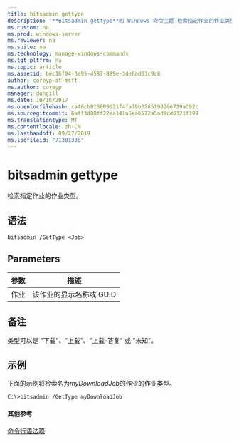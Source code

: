 ```yaml
---
title: bitsadmin gettype
description: '**Bitsadmin gettype**的 Windows 命令主题-检索指定作业的作业类型。'
ms.custom: na
ms.prod: windows-server
ms.reviewer: na
ms.suite: na
ms.technology: manage-windows-commands
ms.tgt_pltfrm: na
ms.topic: article
ms.assetid: bec16f04-3e95-4587-889e-3de6ad03c9c8
author: coreyp-at-msft
ms.author: coreyp
manager: dongill
ms.date: 10/16/2017
ms.openlocfilehash: ca46cb813809621f4fa79b3265198206729a392c
ms.sourcegitcommit: 6aff3d88ff22ea141a6ea6572a5ad8dd6321f199
ms.translationtype: MT
ms.contentlocale: zh-CN
ms.lasthandoff: 09/27/2019
ms.locfileid: "71381336"
---
```

# <a name="bitsadmin-gettype"></a>bitsadmin gettype



检索指定作业的作业类型。

## <a name="syntax"></a>语法

```
bitsadmin /GetType <Job>
```

## <a name="parameters"></a>Parameters

|参数|描述|
|---------|-----------|
|作业|该作业的显示名称或 GUID|

## <a name="remarks"></a>备注

类型可以是 "下载"、"上载"、"上载-答复" 或 "未知"。

## <a name="BKMK_examples"></a>示例

下面的示例将检索名为*myDownloadJob*的作业的作业类型。
```
C:\>bitsadmin /GetType myDownloadJob
```

#### <a name="additional-references"></a>其他参考

[命令行语法项](command-line-syntax-key.md)